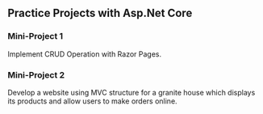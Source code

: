 ## Practice Projects with Asp.Net Core

### Mini-Project 1 
Implement CRUD Operation with Razor Pages.

### Mini-Project 2
Develop a website using MVC structure for a granite house which displays its products and allow users to make orders online.

